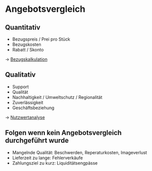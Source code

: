 # Angebotsvergleich

## Quantitativ
- Bezugspreis / Prei pro Stück
- Bezugskosten
- Rabatt / Skonto

-> [Bezugskalkulation](./Bezugskalkulation.md)

## Qualitativ
- Support
- Qualität
- Nachhaltigkeit / Umweltschutz / Regionalität
- Zuverlässigkeit
- Geschäftsbeziehung

-> [Nutzwertanalyse](./Nutzwertanalyse.md)

## Folgen wenn kein Angebotsvergleich durchgeführt wurde
- Mangelnde Qualität: Beschwerden, Reperaturkosten, Imageverlust
- Lieferzeit zu lange: Fehlerverkäufe
- Zahlungsziel zu kurz: Liquiditätsengpässe